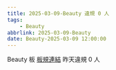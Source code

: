 ```yaml
---
title: 2025-03-09-Beauty 違規 0 人
tags:
    - Beauty
abbrlink: 2025-03-09-Beauty
date: Beauty-2025-03-09 12:00:00
---
```

Beauty 板 [板規連結](https://www.ptt.cc/bbs/Beauty/M.1630069980.A.84B.html)
昨天違規 0 人
